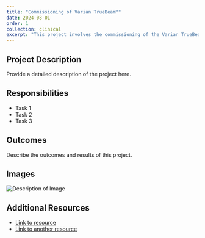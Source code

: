 ```yaml
---
title: "Commissioning of Varian TrueBeam™"
date: 2024-08-01
order: 1
collection: clinical
excerpt: "This project involves the commissioning of the Varian TrueBeam™ system, ensuring its readiness for clinical use."
---
```


## Project Description
Provide a detailed description of the project here.

## Responsibilities
- Task 1
- Task 2
- Task 3

## Outcomes
Describe the outcomes and results of this project.

## Images
![Description of Image](path/to/image.jpg)

## Additional Resources
- [Link to resource](#)
- [Link to another resource](#)
